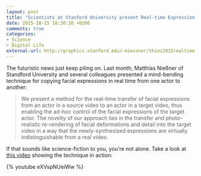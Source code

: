 ```yaml
---
layout: post
title: "Scientists at Stanford University present Real-time Expression Transfer for Facial Reenactment technique"
date: 2015-10-15 18:30:10 +0200
comments: true
categories: 
- Science
- Digital Life
external-url: http://graphics.stanford.edu/~niessner/thies2015realtime.html
---
```


The futuristic news just keep piling on. Last month, Matthias Nießner of Standford University and several colleagues presented a mind-bending technique for copying facial expressions in real time from one actor to another:

> We present a method for the real-time transfer of facial expressions from an actor in a source video to an actor in a target video, thus enabling the ad-hoc control of the facial expressions of the target actor. The novelty of our approach lies in the transfer and photo-realistic re-rendering of facial deformations and detail into the target video in a way that the newly-synthesized expressions are virtually indistinguishable from a real video.

If that sounds like science-fiction to you, you’re not alone. Take a look at [this video](https://www.youtube.com/watch?v=eXVspNUeiWw) showing the technique in action:

{% youtube eXVspNUeiWw %}